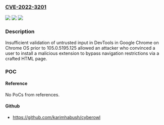 ### [CVE-2022-3201](https://cve.mitre.org/cgi-bin/cvename.cgi?name=CVE-2022-3201)
![](https://img.shields.io/static/v1?label=Product&message=Chrome&color=blue)
![](https://img.shields.io/static/v1?label=Version&message=%3D%20Chrome-Release-2-M105%20&color=brighgreen)
![](https://img.shields.io/static/v1?label=Vulnerability&message=Insufficient%20validation%20of%20untrusted%20input&color=brighgreen)

### Description

Insufficient validation of untrusted input in DevTools in Google Chrome on Chrome OS prior to 105.0.5195.125 allowed an attacker who convinced a user to install a malicious extension to bypass navigation restrictions via a crafted HTML page.

### POC

#### Reference
No PoCs from references.

#### Github
- https://github.com/karimhabush/cyberowl

